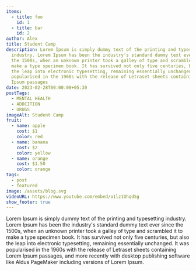 ```yaml
---
items:
  - title: foo
    id: 1
  - title: bar
    id: 2
author: Alex
title: Student Camp
description: Lorem Ipsum is simply dummy text of the printing and typesetting
  industry. Lorem Ipsum has been the industry's standard dummy text ever since
  the 1500s, when an unknown printer took a galley of type and scrambled it to
  make a type specimen book. It has survived not only five centuries, but also
  the leap into electronic typesetting, remaining essentially unchanged. It was
  popularised in the 1960s with the release of Letraset sheets containing Lorem
  Ipsum passages
date: 2023-02-28T00:00:00+05:30
postTags:
  - MENTAL HEALTH
  - ADDCITION
  - DRUGS
imageAlt: Student Camp
fruit:
  - name: apple
    cost: $1
    color: red
  - name: banana
    cost: $2
    color: yellow
  - name: orange
    cost: $1.50
    color: orange
tags:
  - post
  - featured
image: /assets/blog.svg
videoURL: https://www.youtube.com/embed/o1lz1OhqdSg
show_footer: true
---
```

Lorem Ipsum is simply dummy text of the printing and typesetting industry. Lorem Ipsum has been the industry's standard dummy text ever since the 1500s, when an unknown printer took a galley of type and scrambled it to make a type specimen book. It has survived not only five centuries, but also the leap into electronic typesetting, remaining essentially unchanged. It was popularised in the 1960s with the release of Letraset sheets containing Lorem Ipsum passages, and more recently with desktop publishing software like Aldus PageMaker including versions of Lorem Ipsum.